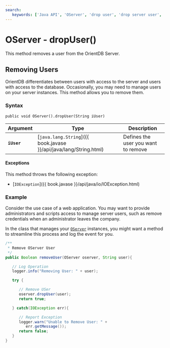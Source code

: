 ```yaml
---
search:
   keywords: ['Java API', 'OServer', 'drop user', 'drop server user', 'dropUser']
---
```


# OServer - dropUser()

This method removes a user from the OrientDB Server.

## Removing Users

OrientDB differentiates between users with access to the server and users with access to the database.  Occasionally, you may need to manage users on your server instances.  This method allows you to remove them.

### Syntax

```
public void OServer().dropUser(String iUser)
```

| Argument | Type | Description |
|---|---|---|
| **`iUser`** | [`java.lang.String`]({{ book.javase }}/api/java/lang/String.html) | Defines the user you want to remove |

#### Exceptions

This method throws the following exception:

- [`IOException`]({{ book.javase }}/api/java/io/IOException.html)

### Example

Consider the use case of a web application.  You may want to provide administrators and scripts access to manage server users, such as remove credentials when an administrator leaves the company.

In the class that manages your [`OServer`](../OServer.md) instances, you might want a method to streamline this process and log the event for you.

```java
/**
 * Remove OServer User
 */
public Boolean removeUser(OServer oserver, String user){

   // Log Operation
   logger.info("Removing User: " + user);

   try {

      // Remove USer
      oserver.dropUser(user);
	  return true;

   } catch(IOException err){

      // Report Exception
      logger.warn("Unable to Remove User: " +
	     err.getMessage());
      return false;
   }
}
```
